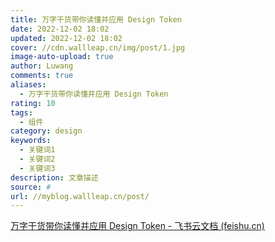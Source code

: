 ```yaml
---
title: 万字干货带你读懂并应用 Design Token
date: 2022-12-02 18:02
updated: 2022-12-02 18:02
cover: //cdn.wallleap.cn/img/post/1.jpg
image-auto-upload: true
author: Luwang
comments: true
aliases:
  - 万字干货带你读懂并应用 Design Token
rating: 10
tags:
  - 组件
category: design
keywords:
  - 关键词1
  - 关键词2
  - 关键词3
description: 文章描述
source: #
url: //myblog.wallleap.cn/post/
---
```

[万字干货带你读懂并应用 Design Token - 飞书云文档 (feishu.cn)](https://ef17ayryne.feishu.cn/wiki/wikcn96NiBpnwcTkRv1rmJqF3qb)